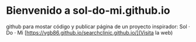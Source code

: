 # Bienvenido a sol-do-mi.github.io
github para mostar código y publicar página de un proyecto inspirador: Sol ‧ Do ‧ Mi
[https://vgb86.github.io/searchclinic.github.io/](Visita la web)

